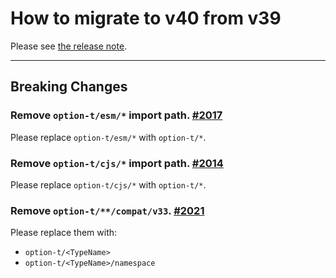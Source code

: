 # How to migrate to v40 from v39

Please see [the release note](https://github.com/option-t/option-t/releases/tag/v40.0.0).

-----

## Breaking Changes

### Remove `option-t/esm/*` import path. [#2017](https://github.com/option-t/option-t/pull/2017)

Please replace `option-t/esm/*` with `option-t/*`.

### Remove `option-t/cjs/*` import path. [#2014](https://github.com/option-t/option-t/pull/2014)

Please replace `option-t/cjs/*` with `option-t/*`.

### Remove `option-t/**/compat/v33`. [#2021](https://github.com/option-t/option-t/pull/2021)

Please replace them with:

- `option-t/<TypeName>`
- `option-t/<TypeName>/namespace`
